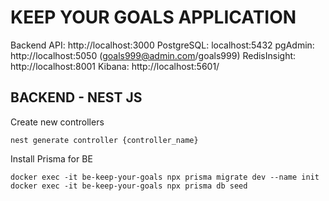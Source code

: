 # KEEP YOUR GOALS APPLICATION

Backend API: http://localhost:3000
PostgreSQL: localhost:5432
pgAdmin: http://localhost:5050 (goals999@admin.com/goals999)
RedisInsight: http://localhost:8001
Kibana: http://localhost:5601/


## BACKEND - NEST JS 
Create new controllers 
```
nest generate controller {controller_name}
```

Install Prisma for BE
```
docker exec -it be-keep-your-goals npx prisma migrate dev --name init
docker exec -it be-keep-your-goals npx prisma db seed
```